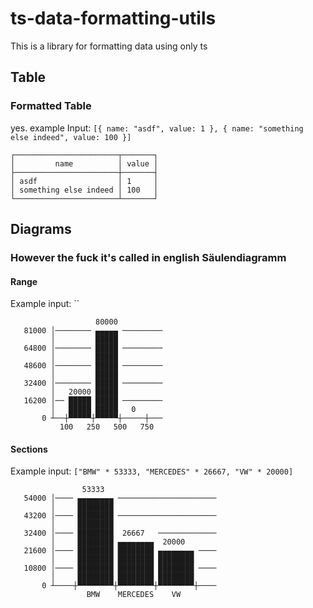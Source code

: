 # ts-data-formatting-utils

This is a library for formatting data using only ts

## Table

### Formatted Table

yes.
example Input: `[{ name: "asdf", value: 1 }, { name: "something else indeed", value: 100 }]`

```
┌───────────────────────┬───────┐
│         name          │ value │
├───────────────────────┼───────┤
│ asdf                  │ 1     │
│ something else indeed │ 100   │
└───────────────────────┴───────┘
```

## Diagrams
### However the fuck it's called in english Säulendiagramm
#### Range
Example input: ``
```
                   80000
   81000 │──────── ▄▄▄▄▄ ─────────
         │         █████
   64800 │──────── █████ ─────────
         │         █████
   48600 │──────── █████ ─────────
         │         █████
   32400 │──────── █████ ─────────
         │   20000 █████
   16200 │── █████ █████ ─────────
         │   █████ █████   0      
       0 ┴──┼▀▀▀▀▀┼▀▀▀▀▀┼─────┼───
           100   250   500   750
```
#### Sections
Example input: `["BMW" * 53333, "MERCEDES" * 26667, "VW" * 20000]`
```
                53333
   54000 │──── ▄▄▄▄▄▄▄▄ ──────────────────────
         │     ████████
   43200 │──── ████████ ──────────────────────
         │     ████████
   32400 │──── ████████  26667   ─────────────
         │     ████████ ▄▄▄▄▄▄▄▄  20000
   21600 │──── ████████ ████████ ▄▄▄▄▄▄▄▄ ────
         │     ████████ ████████ ████████
   10800 │──── ████████ ████████ ████████ ────
         │     ████████ ████████ ████████
       0 ┴────┼▀▀▀▀▀▀▀▀┼▀▀▀▀▀▀▀▀┼▀▀▀▀▀▀▀▀┼────
                 BMW    MERCEDES    VW
```
